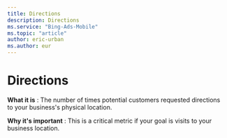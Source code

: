 ```yaml
---
title: Directions
description: Directions
ms.service: "Bing-Ads-Mobile"
ms.topic: "article"
author: eric-urban
ms.author: eur
---
```


# Directions

**What it is** : The number of times potential customers requested directions to your business's physical location.

**Why it's important** : This is a critical metric if your goal is visits to your business location.


